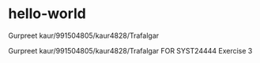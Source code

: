 # hello-world
Gurpreet kaur/991504805/kaur4828/Trafalgar


Gurpreet kaur/991504805/kaur4828/Trafalgar FOR SYST24444 Exercise 3
